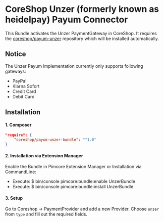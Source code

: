 # CoreShop Unzer (formerly known as heidelpay) Payum Connector
This Bundle activates the Unzer PaymentGateway in CoreShop.
It requires the [coreshop/payum-unzer](https://github.com/coreshop/payum-unzer) repository which will be installed automatically.

## Notice
The Unzer Payum Implementation currently only supports following gateways:
 - PayPal
 - Klarna Sofort
 - Credit Card
 - Debit Card

## Installation

#### 1. Composer
```json
"require": {
    "coreshop/payum-unzer-bundle": "^1.0"
}
```

#### 2. Installation via Extension Manager
Enable the Bundle in Pimcore Extension Manager or Installation via CommandLine:
 - Execute: $ bin/console pimcore:bundle:enable UnzerBundle
 - Execute: $ bin/console pimcore:bundle:install UnzerBundle

#### 3. Setup
Go to Coreshop -> PaymentProvider and add a new Provider. Choose `unzer` from `type` and fill out the required fields.

